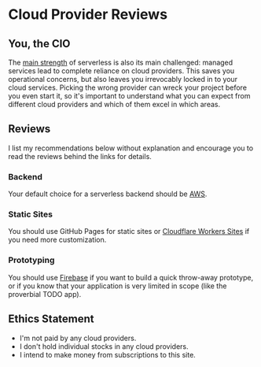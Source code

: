 # Cloud Provider Reviews

## You, the CIO

The [main strength](/serverles-stack/) of serverless is also its main challenged: managed services lead to complete reliance on cloud providers. This saves you operational concerns, but also leaves you irrevocably locked in to your cloud services. Picking the wrong provider can wreck your project before you even start it, so it's important to understand what you can expect from different cloud providers and which of them excel in which areas. 

## Reviews

I list my recommendations below without explanation and encourage you to read the reviews behind the links for details.

### Backend

Your default choice for a serverless backend should be [AWS](aws.md).

### Static Sites

You should use GitHub Pages for static sites or [Cloudflare Workers Sites](cloudflare.md) if you need more customization.

### Prototyping

You should use [Firebase](./gcp#firebase) if you want to build a quick throw-away prototype, or if you know that your application is very limited in scope (like the proverbial TODO app).

## Ethics Statement

- I'm not paid by any cloud providers.
- I don't hold individual stocks in any cloud providers.
- I intend to make money from subscriptions to this site.
